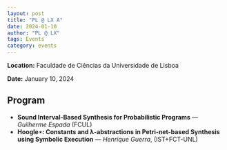 ```yaml
---
layout: post
title: "PL @ LX Α"
date: 2024-01-10
author: "PL @ LX"
tags: Events
category: events
---
```


**Location:** Faculdade de Ciências da Universidade de Lisboa

**Date:** January 10, 2024

## Program

* **Sound Interval-Based Synthesis for Probabilistic Programs** — *Guilherme Espada* (FCUL)
* **Hoogle⋆: Constants and λ-abstractions in Petri-net-based Synthesis using Symbolic Execution** — *Henrique Guerra*, (IST+FCT-UNL)
